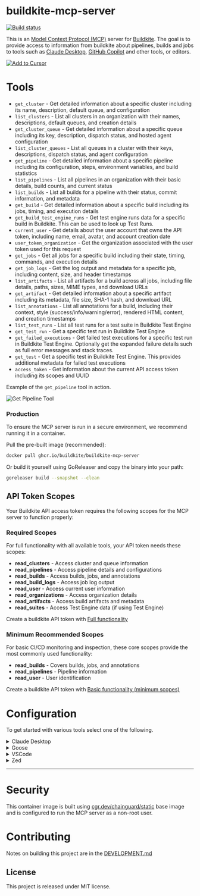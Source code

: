 # buildkite-mcp-server

[![Build status](https://badge.buildkite.com/79fefd75bc7f1898fb35249f7ebd8541a99beef6776e7da1b4.svg?branch=main)](https://buildkite.com/buildkite/buildkite-mcp-server)

This is an [Model Context Protocol (MCP)](https://modelcontextprotocol.io/introduction) server for [Buildkite](https://buildkite.com). The goal is to provide access to information from buildkite about pipelines, builds and jobs to tools such as [Claude Desktop](https://claude.ai/download), [GitHub Copilot](https://github.com/features/copilot) and other tools, or editors.

[![Add to Cursor](https://cursor.com/deeplink/mcp-install-dark.png)](https://cursor.com/install-mcp?name=buildkite&config=eyJjb21tYW5kIjoiZG9ja2VyIHJ1biAtaSAtLXJtIC1lIEJVSUxES0lURV9BUElfVE9LRU4gZ2hjci5pby9idWlsZGtpdGUvYnVpbGRraXRlLW1jcC1zZXJ2ZXIgc3RkaW8iLCJlbnYiOnsiQlVJTERLSVRFX0FQSV9UT0tFTiI6ImJrdWFfeHh4eHh4eHgifX0%3D)

# Tools

* `get_cluster` - Get detailed information about a specific cluster including its name, description, default queue, and configuration
* `list_clusters` - List all clusters in an organization with their names, descriptions, default queues, and creation details
* `get_cluster_queue` - Get detailed information about a specific queue including its key, description, dispatch status, and hosted agent configuration
* `list_cluster_queues` - List all queues in a cluster with their keys, descriptions, dispatch status, and agent configuration
* `get_pipeline` - Get detailed information about a specific pipeline including its configuration, steps, environment variables, and build statistics
* `list_pipelines` - List all pipelines in an organization with their basic details, build counts, and current status
* `list_builds` - List all builds for a pipeline with their status, commit information, and metadata
* `get_build` - Get detailed information about a specific build including its jobs, timing, and execution details
* `get_build_test_engine_runs` - Get test engine runs data for a specific build in Buildkite. This can be used to look up Test Runs.
* `current_user` - Get details about the user account that owns the API token, including name, email, avatar, and account creation date
* `user_token_organization` - Get the organization associated with the user token used for this request
* `get_jobs` - Get all jobs for a specific build including their state, timing, commands, and execution details
* `get_job_logs` - Get the log output and metadata for a specific job, including content, size, and header timestamps
* `list_artifacts` - List all artifacts for a build across all jobs, including file details, paths, sizes, MIME types, and download URLs
* `get_artifact` - Get detailed information about a specific artifact including its metadata, file size, SHA-1 hash, and download URL
* `list_annotations` - List all annotations for a build, including their context, style (success/info/warning/error), rendered HTML content, and creation timestamps
* `list_test_runs` - List all test runs for a test suite in Buildkite Test Engine
* `get_test_run` - Get a specific test run in Buildkite Test Engine
* `get_failed_executions` - Get failed test executions for a specific test run in Buildkite Test Engine. Optionally get the expanded failure details such as full error messages and stack traces.
* `get_test` - Get a specific test in Buildkite Test Engine. This provides additional metadata for failed test executions
* `access_token` - Get information about the current API access token including its scopes and UUID

Example of the `get_pipeline` tool in action.

![Get Pipeline Tool](docs/images/get_pipeline.png)

### Production

To ensure the MCP server is run in a secure environment, we recommend running it in a container.

Pull the pre-built image (recommended):

```bash
docker pull ghcr.io/buildkite/buildkite-mcp-server
```

Or build it yourself using GoReleaser and copy the binary into your path:

```bash
goreleaser build --snapshot --clean
```


## API Token Scopes

Your Buildkite API access token requires the following scopes for the MCP server to function properly:

### Required Scopes

For full functionality with all available tools, your API token needs these scopes:

- **read_clusters** - Access cluster and queue information
- **read_pipelines** - Access pipeline details and configurations  
- **read_builds** - Access builds, jobs, and annotations
- **read_build_logs** - Access job log output
- **read_user** - Access current user information
- **read_organizations** - Access organization details
- **read_artifacts** - Access build artifacts and metadata
- **read_suites** - Access Test Engine data (if using Test Engine)

Create a buildkite API token with [Full functionality](https://buildkite.com/user/api-access-tokens/new?scopes[]=read_clusters&scopes[]=read_pipelines&scopes[]=read_builds&scopes[]=read_build_logs&scopes[]=read_user&scopes[]=read_organizations&scopes[]=read_artifacts&scopes[]=read_suites)

### Minimum Recommended Scopes

For basic CI/CD monitoring and inspection, these core scopes provide the most commonly used functionality:

- **read_builds** - Covers builds, jobs, and annotations
- **read_pipelines** - Pipeline information
- **read_user** - User identification

Create a buildkite API token with [Basic functionality (minimum scopes)](https://buildkite.com/user/api-access-tokens/new?scopes[]=read_builds&scopes[]=read_pipelines&scopes[]=read_user)

# Configuration

To get started with various tools select one of the following.

<details>

<summary>Claude Desktop</summary>

## Claude Desktop

Use this configuration if you want to run the server `buildkite-mcp-server` Docker (recommended):

```json
{
    "mcpServers": {
        "buildkite": {
            "command": "docker",
            "args": [
                "run",
                "-i",
                "--rm",
                "-e",
                "BUILDKITE_API_TOKEN",
                "ghcr.io/buildkite/buildkite-mcp-server",
                "stdio"
            ],
            "env": {
                "BUILDKITE_API_TOKEN": "bkua_xxxxxxxx"
            }
        }
    }
}
```

Configuration if you have `buildkite-mcp-server` installed locally.

```json
{
    "mcpServers": {
        "buildkite": {
            "command": "buildkite-mcp-server",
            "args": [
                "stdio"
            ],
            "env": {
                "BUILDKITE_API_TOKEN": "bkua_xxxxxxxx"
            }
        }
    }
}
```
</details>

<details>

<summary>Goose</summary>

## Goose

For Docker with [Goose](https://block.github.io/goose/) (recommended):

```yaml
extensions:
  fetch:
    name: Buildkite
    cmd: docker
    args: ["run", "-i", "--rm", "-e", "BUILDKITE_API_TOKEN", "ghcr.io/buildkite/buildkite-mcp-server", "stdio"]
    enabled: true
    envs: { "BUILDKITE_API_TOKEN": "bkua_xxxxxxxx" }
    type: stdio
    timeout: 300
```

Local configuration for Goose:

```yaml
extensions:
  fetch:
    name: Buildkite
    cmd: buildkite-mcp-server
    args: [stdio]
    enabled: true
    envs: { "BUILDKITE_API_TOKEN": "bkua_xxxxxxxx" }
    type: stdio
    timeout: 300
```

</details>

<details>

<summary>VSCode</summary>

## VSCode

[VSCode](https://code.visualstudio.com/) supports interactive inputs for variables. To get the API token interactively on MCP startup, put the following in `.vscode/mcp.json`

```json
{
    "inputs": [
        {
            "id": "BUILDKITE_API_TOKEN",
            "type": "promptString",
            "description": "Enter your BuildKite Access Token (https://buildkite.com/user/api-access-tokens)",
            "password": true
        }
    ],
    "servers": {
        "buildkite": {
            "command": "docker",
            "args": [
                "run",
                "-i",
                "--rm",
                "-e",
                "BUILDKITE_API_TOKEN",
                "ghcr.io/buildkite/buildkite-mcp-server",
                "stdio"
            ],
            "env": {
                "BUILDKITE_API_TOKEN": "${input:BUILDKITE_API_TOKEN}"
            }
        }
    }
}
```

</details>

<details>

<summary>Zed</summary>

## Zed

There is a [Zed](https://zed.dev) editor [extension](https://github.com/mcncl/zed-mcp-server-buildkite) available in the [official extension gallery](https://zed.dev/extensions?query=buildkite). During installation it will ask for an API token which will be added to your settings. Or you can manually configure:

```jsonc
// ~/.config/zed/settings.json
{
  "context_servers": {
    "mcp-server-buildkite": {
      "settings": {
        "buildkite_api_token": "your-buildkite-token-here",
      }
    }
  }
}
```

</details>

---

# Security

This container image is built using [cgr.dev/chainguard/static](https://images.chainguard.dev/directory/image/static/versions) base image and is configured to run the MCP server as a non-root user.

# Contributing

Notes on building this project are in the [DEVELOPMENT.md](DEVELOPMENT.md)

## License

This project is released under MIT license.


